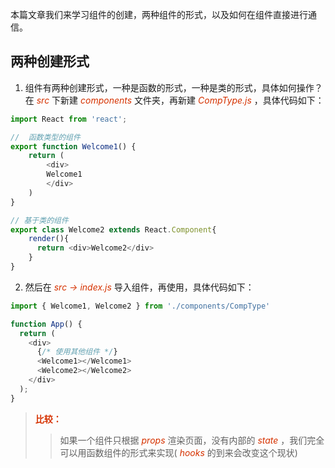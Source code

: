 本篇文章我们来学习组件的创建，两种组件的形式，以及如何在组件直接进行通信。
## 两种创建形式
1. 组件有两种创建形式，一种是函数的形式，一种是类的形式，具体如何操作？   
在 *<font color="#d63200">src</font>* 下新建 *<font color="#d63200">components</font>* 文件夹，再新建 *<font color="#d63200">CompType.js</font>* ，具体代码如下：
```js
import React from 'react';

//  函数类型的组件
export function Welcome1() {
    return (
        <div>
        Welcome1
        </div>
    )
}

// 基于类的组件
export class Welcome2 extends React.Component{
    render(){
      return <div>Welcome2</div>
    }
}
```
2. 然后在 *<font color="#d63200">src -> index.js</font>* 导入组件，再使用，具体代码如下：

```js
import { Welcome1, Welcome2 } from './components/CompType'

function App() {
  return (
    <div>
      {/* 使用其他组件 */}
      <Welcome1></Welcome1>
      <Welcome2></Welcome2> 
    </div>
  );
}
```

> **<font color="#d63200">比较： </font>** 
>> 如果一个组件只根据 *<font color="#d63200">props</font>* 渲染页面，没有内部的 *<font color="#d63200">state</font>* ，我们完全可以用函数组件的形式来实现( *<font color="#d63200">hooks</font>* 的到来会改变这个现状)